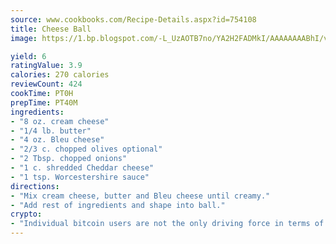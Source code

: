 ```yaml
---
source: www.cookbooks.com/Recipe-Details.aspx?id=754108
title: Cheese Ball
image: https://1.bp.blogspot.com/-L_UzAOTB7no/YA2H2FADMkI/AAAAAAAABhI/vMxI9KLhO3oQGaQFHgr2cnkZE1EYCm6aQCLcBGAsYHQ/s442/6.png

yield: 6
ratingValue: 3.9
calories: 270 calories
reviewCount: 424
cookTime: PT0H
prepTime: PT40M
ingredients:
- "8 oz. cream cheese"
- "1/4 lb. butter"
- "4 oz. Bleu cheese"
- "2/3 c. chopped olives optional"
- "2 Tbsp. chopped onions"
- "1 c. shredded Cheddar cheese"
- "1 tsp. Worcestershire sauce"
directions:
- "Mix cream cheese, butter and Bleu cheese until creamy."
- "Add rest of ingredients and shape into ball."
crypto:
- "Individual bitcoin users are not the only driving force in terms of securing the bitcoin network."
---
```

